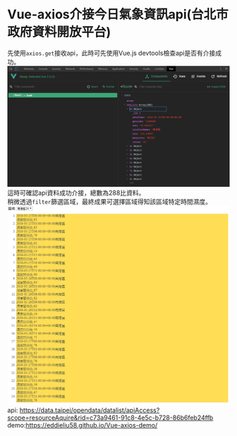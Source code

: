 # Vue-axios介接今日氣象資訊api(台北市政府資料開放平台)<br/>
先使用`axios.get`接收api，此時可先使用Vue.js devtools檢查api是否有介接成功。
![img](https://github.com/EddieLiu58/Vue-axios-demo/blob/master/api-get.PNG)<br/>
這時可確認api資料成功介接，總數為288比資料。<br/>
稍微透過`filter`篩選區域，最終成果可選擇區域得知該區域特定時間濕度。
![img](https://github.com/EddieLiu58/Vue-axios-demo/blob/master/axios.PNG)<br/>
api: https://data.taipei/opendata/datalist/apiAccess?scope=resourceAquire&rid=c73a9461-91c8-4e5c-b728-86b6feb24ffb<br/>
demo:https://eddieliu58.github.io/Vue-axios-demo/
